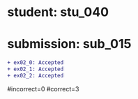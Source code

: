 # student: stu_040
# submission: sub_015

```diff
+ ex02_0: Accepted
+ ex02_1: Accepted
+ ex02_2: Accepted
```
#incorrect=0
#correct=3
